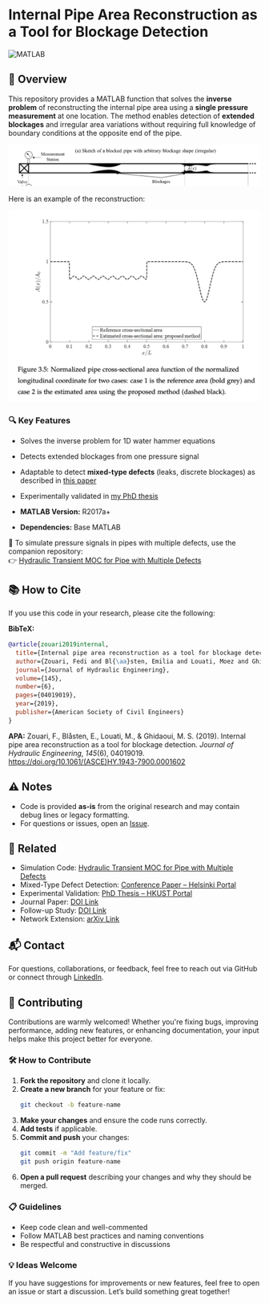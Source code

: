 
# Internal Pipe Area Reconstruction as a Tool for Blockage Detection

<img src="https://img.shields.io/badge/MATLAB-%23orange?style=flat&logo=mathworks" alt="MATLAB"> [<image-card alt="License: MIT" src="https://img.shields.io/badge/License-MIT-yellow.svg" ></image-card>](https://opensource.org/licenses/MIT)

## 🎯 Overview

This repository provides a MATLAB function that solves the **inverse problem** of reconstructing the internal pipe area using a **single pressure measurement** at one location. The method enables detection of **extended blockages** and irregular area variations without requiring full knowledge of boundary conditions at the opposite end of the pipe.

![Pipe with Blockages](pictures/pipes_with_blockages.png)

Here is an example of the reconstruction:

![Example of Reconstruction](pictures/example_of_reconstruction.png)

### 🔍 Key Features

- Solves the inverse problem for 1D water hammer equations  
- Detects extended blockages from one pressure signal  
- Adaptable to detect **mixed-type defects** (leaks, discrete blockages) as described in [this paper](https://researchportal.helsinki.fi/en/publications/multiple-defects-detection-and-characterization-in-pipes)  
- Experimentally validated in [my PhD thesis](https://researchportal.hkust.edu.hk/en/studentTheses/internal-pipe-imaging-for-defect-detection-using-acoustic-waves)

- **MATLAB Version:** R2017a+  
- **Dependencies:** Base MATLAB

📌 To simulate pressure signals in pipes with multiple defects, use the companion repository:  
👉 [Hydraulic Transient MOC for Pipe with Multiple Defects](https://github.com/fzouari/hydraulic_transient_moc_pipe_defects)

## 📚 How to Cite

If you use this code in your research, please cite the following:

**BibTeX:**
```bibtex
@article{zouari2019internal,
  title={Internal pipe area reconstruction as a tool for blockage detection},
  author={Zouari, Fedi and Bl{\aa}sten, Emilia and Louati, Moez and Ghidaoui, Mohamed Salah},
  journal={Journal of Hydraulic Engineering},
  volume={145},
  number={6},
  pages={04019019},
  year={2019},
  publisher={American Society of Civil Engineers}
}
```

**APA:** Zouari, F., Blåsten, E., Louati, M., & Ghidaoui, M. S. (2019). Internal pipe area reconstruction as a tool for blockage detection. *Journal of Hydraulic Engineering*, *145*(6), 04019019. https://doi.org/10.1061/(ASCE)HY.1943-7900.0001602

## ⚠️ Notes

- Code is provided **as-is** from the original research and may contain debug lines or legacy formatting.
- For questions or issues, open an [Issue](https://github.com/fzouari/internal-pipe-area-reconstruction/issues).

## 🔗 Related

- Simulation Code: [Hydraulic Transient MOC for Pipe with Multiple Defects](https://github.com/fzouari/hydraulic-transient-moc-defects)
- Mixed-Type Defect Detection: [Conference Paper – Helsinki Portal](https://researchportal.helsinki.fi/en/publications/multiple-defects-detection-and-characterization-in-pipes)
- Experimental Validation: [PhD Thesis – HKUST Portal](https://researchportal.hkust.edu.hk/en/studentTheses/internal-pipe-imaging-for-defect-detection-using-acoustic-waves)
- Journal Paper: [DOI Link](https://doi.org/10.1061/(ASCE)HY.1943-7900.0001602)
- Follow-up Study: [DOI Link](https://doi.org/10.1061/(ASCE)HY.1943-7900.0001674)
- Network Extension: [arXiv Link](https://arxiv.org/abs/1909.05497)

## 📬 Contact

For questions, collaborations, or feedback, feel free to reach out via GitHub or connect through [LinkedIn](https://www.linkedin.com/in/zouari-fedi/).

## 🤝 Contributing

Contributions are warmly welcomed! Whether you're fixing bugs, improving performance, adding new features, or enhancing documentation, your input helps make this project better for everyone.

### 🛠 How to Contribute

1. **Fork the repository** and clone it locally.  
2. **Create a new branch** for your feature or fix:
   ```bash
   git checkout -b feature-name
   ```
3. **Make your changes** and ensure the code runs correctly.  
4. **Add tests** if applicable.  
5. **Commit and push** your changes:
   ```bash
   git commit -m "Add feature/fix"
   git push origin feature-name
   ```
6. **Open a pull request** describing your changes and why they should be merged.

### 📋 Guidelines

- Keep code clean and well-commented  
- Follow MATLAB best practices and naming conventions  
- Be respectful and constructive in discussions

### 💡 Ideas Welcome

If you have suggestions for improvements or new features, feel free to open an issue or start a discussion. Let’s build something great together!
